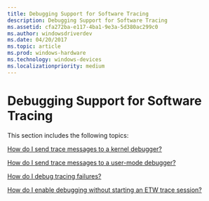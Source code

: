 ```yaml
---
title: Debugging Support for Software Tracing
description: Debugging Support for Software Tracing
ms.assetid: cfa272ba-e117-4ba1-9e3a-5d380ac299c0
ms.author: windowsdriverdev
ms.date: 04/20/2017
ms.topic: article
ms.prod: windows-hardware
ms.technology: windows-devices
ms.localizationpriority: medium
---
```


# Debugging Support for Software Tracing


This section includes the following topics:

[How do I send trace messages to a kernel debugger?](how-do-i-send-trace-messages-to-a-kernel-debugger-.md)

[How do I send trace messages to a user-mode debugger?](how-do-i-send-trace-messages-to-a-user-mode-debugger-.md)

[How do I debug tracing failures?](how-do-i-debug-tracing-failures-.md)

[How do I enable debugging without starting an ETW trace session?](how-do-i-enable-debugging-without-starting-an-etw-trace-session-.md)

 

 





